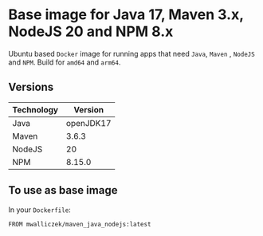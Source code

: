 # Base image for Java 17, Maven 3.x, NodeJS 20 and NPM 8.x

Ubuntu based `Docker` image for running apps that need `Java`, `Maven` , `NodeJS` and `NPM`. Build for `amd64` and `arm64`.

## Versions

| Technology | Version   |
|------------|-----------|
| Java       | openJDK17 |
| Maven      | 3.6.3     |
| NodeJS     | 20   |
| NPM     | 8.15.0   |

## To use as base image

In your `Dockerfile`:

```docker
FROM mwalliczek/maven_java_nodejs:latest
```

